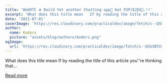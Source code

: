```yaml
---
title: 'WebRTC ➕ Build Yet another Chatting app💭 but P2P/E2EE🤯.!!'
excerpt: 'What does this title mean   If by reading the title of this article you''re thinking that...'
date: '2021-07-01'
coverImage: 'https://res.cloudinary.com/practicaldev/image/fetch/s--QSU3BfXs--/c_imagga_scale,f_auto,fl_progressive,h_420,q_auto,w_1000/https://dev-to-uploads.s3.amazonaws.com/uploads/articles/adhlb0vd0bdp2pd4qitt.png'
author:
  name: Koders
  picture: "assets/blog/authors/koders.png"
ogImage:
  url: 'https://res.cloudinary.com/practicaldev/image/fetch/s--QSU3BfXs--/c_imagga_scale,f_auto,fl_progressive,h_420,q_auto,w_1000/https://dev-to-uploads.s3.amazonaws.com/uploads/articles/adhlb0vd0bdp2pd4qitt.png'
---
```


What does this title mean   If by reading the title of this article you''re thinking that...

[Read more](https://dev.to/kushagra_mehta/webrtc-build-yet-another-chatting-app-but-p2p-e2ee-1l7j)
